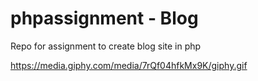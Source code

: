# phpassignment - Blog
Repo for assignment to create blog site in php

https://media.giphy.com/media/7rQf04hfkMx9K/giphy.gif
